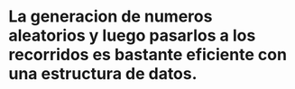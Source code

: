 # La generacion de numeros aleatorios y luego pasarlos a los recorridos es bastante eficiente con una estructura de datos.
